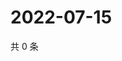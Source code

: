 # 2022-07-15

共 0 条

<!-- BEGIN WEIBO -->
<!-- 最后更新时间 Fri Jul 15 2022 17:01:23 GMT+0800 (China Standard Time) -->

<!-- END WEIBO -->
